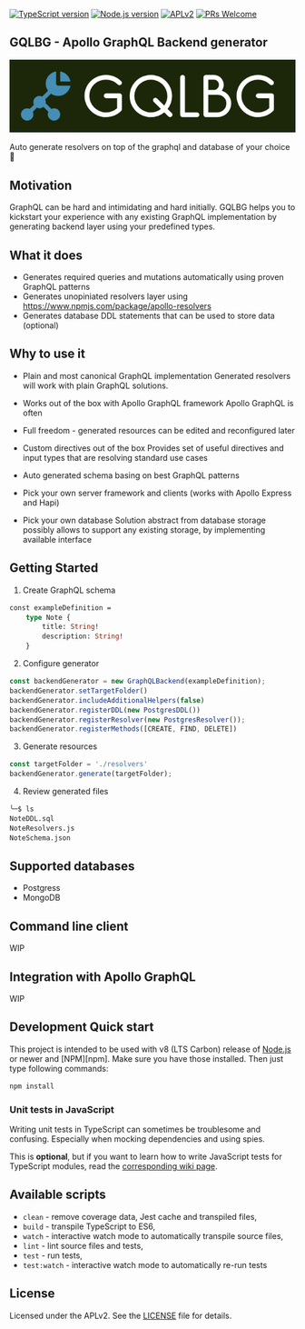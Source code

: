 [![TypeScript version][ts-badge]][typescript-30]
[![Node.js version][nodejs-badge]][nodejs]
[![APLv2][license-badge]][LICENSE]
[![PRs Welcome][prs-badge]][prs]


## GQLBG - Apollo GraphQL Backend generator

![](resources/gqlb.png)

Auto generate resolvers on top of the graphql and database of your choice 🚀

## Motivation 

GraphQL can be hard and intimidating and hard initially.
GQLBG helps you to kickstart your experience with any existing GraphQL implementation
by generating backend layer using your predefined types.

## What it does

- Generates required queries and mutations automatically using proven GraphQL patterns
- Generates unopiniated resolvers layer using https://www.npmjs.com/package/apollo-resolvers
- Generates database DDL statements that can be used to store data (optional)

## Why to use it

- Plain and most canonical GraphQL implementation
Generated resolvers will work with plain GraphQL solutions.

- Works out of the box with Apollo GraphQL framework
Apollo GraphQL is often 

- Full freedom - generated resources can be edited and reconfigured later 

- Custom directives out of the box
Provides set of useful directives and input types that are resolving standard use cases

- Auto generated schema basing on best GraphQL patterns 

- Pick your own server framework and clients (works with Apollo Express and Hapi) 

- Pick your own database
Solution abstract from database storage possibly allows to support any existing storage, by 
implementing available interface

## Getting Started

1) Create GraphQL schema
```graphql
const exampleDefinition = 
    type Note {
        title: String!
        description: String!
    }
```

2) Configure generator

```typescript
const backendGenerator = new GraphQLBackend(exampleDefinition);
backendGenerator.setTargetFolder()
backendGenerator.includeAdditionalHelpers(false)
backendGenerator.registerDDL(new PostgresDDL())
backendGenerator.registerResolver(new PostgresResolver());
backendGenerator.registerMethods([CREATE, FIND, DELETE])
```

3) Generate resources

```typescript
const targetFolder = './resolvers'
backendGenerator.generate(targetFolder);
```

4) Review generated files

```bash
╰─$ ls
NoteDDL.sql  
NoteResolvers.js 
NoteSchema.json
```

## Supported databases

- Postgress
- MongoDB

## Command line client

WIP

## Integration with Apollo GraphQL

WIP

## Development Quick start

This project is intended to be used with v8 (LTS Carbon) release of [Node.js][nodejs] or newer and [NPM][npm]. Make sure you have those installed. Then just type following commands:

```sh
npm install
```

### Unit tests in JavaScript

Writing unit tests in TypeScript can sometimes be troublesome and confusing. Especially when mocking dependencies and using spies.

This is **optional**, but if you want to learn how to write JavaScript tests for TypeScript modules, read the [corresponding wiki page][wiki-js-tests].

## Available scripts

+ `clean` - remove coverage data, Jest cache and transpiled files,
+ `build` - transpile TypeScript to ES6,
+ `watch` - interactive watch mode to automatically transpile source files,
+ `lint` - lint source files and tests,
+ `test` - run tests,
+ `test:watch` - interactive watch mode to automatically re-run tests

## License
Licensed under the APLv2. See the [LICENSE](https://github.com/wtrocki/apollo-resolver-gen/blob/master/LICENSE) file for details.

[ts-badge]: https://img.shields.io/badge/TypeScript-3.0-blue.svg
[nodejs-badge]: https://img.shields.io/badge/Node.js->=%208.9-blue.svg
[nodejs]: https://nodejs.org/dist/latest-v8.x/docs/api/
[travis-badge]: https://travis-ci.org/wtrocki/apollo-resolver-gen.svg?branch=master
[travis-ci]: https://travis-ci.org/wtrocki/apollo-resolver-gen
[typescript]: https://www.typescriptlang.org/
[typescript-30]: https://www.typescriptlang.org/docs/handbook/release-notes/typescript-3-0.html
[license-badge]: https://img.shields.io/badge/license-APLv2-blue.svg
[license]: https://github.com/wtrocki/apollo-resolver-gen/blob/master/LICENSE
[prs-badge]: https://img.shields.io/badge/PRs-welcome-brightgreen.svg
[prs]: http://makeapullrequest.com
[donate-badge]: https://img.shields.io/badge/$-support-green.svg
[donate]: http://bit.ly/donate-js
[github-watch-badge]: https://img.shields.io/github/watchers/wtrocki/apollo-resolver-gen.svg?style=social
[github-watch]: https://github.com/wtrocki/apollo-resolver-gen/watchers
[github-star-badge]: https://img.shields.io/github/stars/wtrocki/apollo-resolver-gen.svg?style=social
[github-star]: https://github.com/wtrocki/apollo-resolver-gen/stargazers
[jest]: https://facebook.github.io/jest/
[tslint]: https://palantir.github.io/tslint/
[tslint-microsoft-contrib]: https://github.com/Microsoft/tslint-microsoft-contrib
[wiki-js-tests]: https://github.com/wtrocki/apollo-resolver-gen/wiki/Unit-tests-in-plain-JavaScript
[prettier]: https://prettier.io